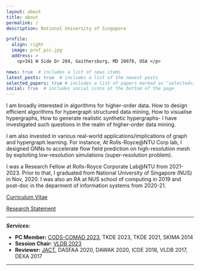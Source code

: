 ```yaml
---
layout: about
title: about
permalink: /
description: National University of Singapore

profile:
  align: right
  image: prof_pic.jpg
  address: >
    <p>341 W Side Dr 204, Gaithersburg, MD 20878, USA </p>

news: true  # includes a list of news items
latest_posts: true  # includes a list of the newest posts
selected_papers: true # includes a list of papers marked as "selected={true}"
social: true  # includes social icons at the bottom of the page
---
```


I am broadly interested in algorithms for higher-order data. How to design efficient algorithms for hypergraph structured data mining, How to visualise hypergraphs, How to generate realistic synthetic hypergraphs- I have investigated such questions in the realm of higher-order data mining.

I am also invested in various real-world applications/implications of graph and hypergraph learning. For instance, At Rolls-Royce@NTU Corp lab, I designed GNNs to accelerate flow field prediction on high-resolution mesh by exploiting low-resolution simulations (super-resolution problem). 

I was a Research Fellow at Rolls-Royce Corporate Lab@NTU from 2021-2023. Prior to that, I graduated from National University of Singapore (NUS) in Nov, 2020. I was also an RA at NUS school of computing in 2019 and post-doc in the deparment of information systems from 2020-21.
 
<a href='assets/pdf/Naheed_Resume.pdf'>Curriculum Vitae</a>

<a href='assets/pdf/Research_Statement.pdf'>Research Statement</a>

---------
***Services:*** 
- **PC Member:** [CODS-COMAD 2023](https://cods-comad.in/program-committee.php), TKDE 2023, TKDE 2021, SKIMA 2014
- **Session Chair:** [VLDB 2023](https://vldb.org/2023/?program-schedule#R30)
- **Reviewer:** [JACT](https://www.springer.com/journal/41468/), DASFAA 2020, DAWAK 2020, ICDE 2018, VLDB 2017, DEXA 2017

---------